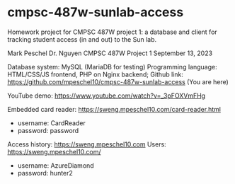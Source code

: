 # cmpsc-487w-sunlab-access
Homework project for CMPSC 487W project 1: a database and client for tracking student access (in and out) to the Sun lab.

Mark Peschel
Dr. Nguyen
CMPSC 487W
Project 1
September 13, 2023

Database system: MySQL (MariaDB for testing)
Programming language: HTML/CSS/JS frontend, PHP on Nginx backend;
Github link: https://github.com/mpeschel10/cmpsc-487w-sunlab-access (You are here)

YouTube demo: https://www.youtube.com/watch?v=_3pFOXVmFHg

Embedded card reader: https://sweng.mpeschel10.com/card-reader.html
* username: CardReader
* password: password

Access history: https://sweng.mpeschel10.com
Users: https://sweng.mpeschel10.com/
* username: AzureDiamond
* password: hunter2
